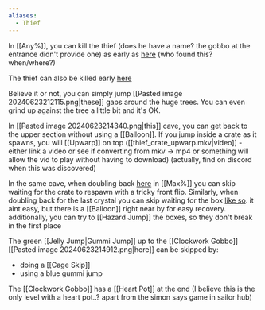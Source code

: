 ```yaml
---
aliases:
  - Thief
---
```

In [[Any%]], you can kill the thief (does he have a name? the gobbo at the entrance didn't provide one) as early as [here](https://youtu.be/dRv3UE2Tbzw&t=438) (who found this? when/where?)

The thief can also be killed early [here](https://youtu.be/lvpVkMP0zHQ&t=1381)

Believe it or not, you can simply jump [[Pasted image 20240623212115.png|these]] gaps around the huge trees. You can even grind up against the tree a little bit and it's OK.

In [[Pasted image 20240623214340.png|this]] cave, you can get back to the upper section without using a [[Balloon]]. If you jump inside a crate as it spawns, you will [[Upwarp]] on top ([[thief_crate_upwarp.mkv|video]] - either link a video or see if converting from mkv -> mp4 or something will allow the vid to play without having to download) (actually, find on discord when this was discovered)

In the same cave, when doubling back [here](https://youtu.be/wdRyuLa9R8M&t=5) in [[Max%]] you can skip waiting for the crate to respawn with a tricky front flip. Similarly, when doubling back for the last crystal you can skip waiting for the box [like so](https://youtu.be/wdRyuLa9R8M&t=47). it aint easy, but there is a [[Balloon]] right near by for easy recovery. additionally, you can try to [[Hazard Jump]] the boxes, so they don't break in the first place

The green [[Jelly Jump|Gummi Jump]] up to the [[Clockwork Gobbo]] [[Pasted image 20240623214912.png|here]] can be skipped by:
- doing a [[Cage Skip]]
- using a blue gummi jump

The [[Clockwork Gobbo]] has a [[Heart Pot]] at the end (I believe this is the only level with a heart pot..? apart from the simon says game in sailor hub)